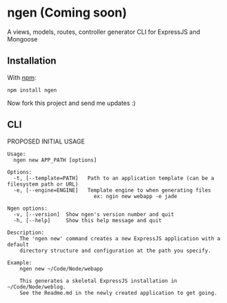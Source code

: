 ngen (Coming soon)
=====

A views, models, routes, controller generator CLI for ExpressJS and Mongoose

Installation
------------

With [npm](http://github.com/isaacs/npm):

	npm install ngen
	
Now fork this project and send me updates :)

CLI
---

PROPOSED INITIAL USAGE

    Usage:
      ngen new APP_PATH [options]

    Options:
      -t, [--template=PATH]   Path to an application template (can be a filesystem path or URL)
      -e, [--engine=ENGINE]   Template engine to when generating files
                                ex: ngin new webapp -e jade

    Ngen options:
      -v, [--version]  Show ngen's version number and quit
      -h, [--help]     Show this help message and quit

    Description:
        The 'ngen new' command creates a new ExpressJS application with a default
        directory structure and configuration at the path you specify.

    Example:
        ngen new ~/Code/Node/webapp

        This generates a skeletal ExpressJS installation in ~/Code/Node/weblog.
        See the Readme.md in the newly created application to get going.
